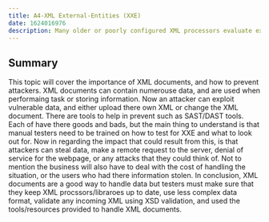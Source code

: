 ```yaml
---
title: A4-XML External-Entities (XXE)
date: 1624016976
description: Many older or poorly configured XML processors evaluate external entity references within XML documents. External entities can be used to disclose internal files using the file URI handler, internal file shares, internal port scanning, remote code execution, and denial of service attacks.
---
```


## Summary 
This topic will cover the importance of XML documents, and how to prevent attackers. XML documents can contain numerouse data, and are used when performaing task or storing information. Now an attacker can exploit vulnerable data, and either upload there own XML or change the XML document. There are tools to help in prevent such as SAST/DAST tools. Each of have there goods and bads, but the main thing to understand is that manual testers need to be trained on how to test for XXE and what to look out for. Now in regarding the impact that could result from this, is that attackers can steal data, make a remote request to the server, denial of service for the webpage, or any attacks that they could think of. Not to mention the business will also have to deal with the cost of handling the situation, or the users who had there information stolen. In conclusion, XML documents are a good way to handle data but testers must make sure that they keep XML procssors/libraroes up to date, use less complex data format, validate any incoming XML using XSD validation, and used the tools/resources provided to handle XML documents.   